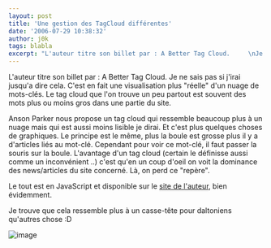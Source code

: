 ```yaml
---
layout: post
title: 'Une gestion des TagCloud différentes'
date: '2006-07-29 10:38:32'
author: j0k
tags: blabla
excerpt: "L'auteur titre son billet par : A Better Tag Cloud.     \nJe ne sais pas si j'irai jusqu'a dire cela. C'est en fait une visualisation plus &quot;réelle&quot; d'un nuage de mots-clés. Le tag cloud que l'on trouve un peu partout est souvent des mots plus ou moins gros dans une partie du site.  \n  \nAnson Parker nous propose un tag cloud qui ressemble      …"
---
```


L'auteur titre son billet par : A Better Tag Cloud.
Je ne sais pas si j'irai jusqu'a dire cela. C'est en fait une visualisation plus &quot;réelle&quot; d'un nuage de mots-clés. Le tag cloud que l'on trouve un peu partout est souvent des mots plus ou moins gros dans une partie du site.

Anson Parker nous propose un tag cloud qui ressemble beaucoup plus à un nuage mais qui est aussi moins lisible je dirai. Et c'est plus quelques choses de graphiques. Le principe est le même, plus la boule est grosse plus il y a d'articles liés au mot-clé. Cependant pour voir ce mot-clé, il faut passer la souris sur la boule.   L'avantage d'un tag cloud (certain le définisse aussi comme un inconvénient ..) c'est qu'en un coup d'oeil on voit la dominance des news/articles du site concerné. Là, on perd ce &quot;repère&quot;.

Le tout est en JavaScript et disponible sur le [site de l'auteur](http://phasetwo.org/post/a-better-tag-cloud.html), bien évidemment.

Je trouve que cela ressemble plus à un casse-tête pour daltoniens qu'autres chose :D

 ![image](http://www.j0k3r.net/img/news/tagcloud.gif)
